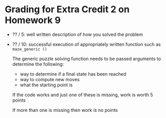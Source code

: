 # Grading for Extra Credit 2 on Homework 9

+ ?? /  5: well written description of how you solved the problem

+ ?? / 10: successful execution of appropriately written function such as ``maze_generic ()`` 
           
  The generic puzzle solving function needs to be passed
  arguments to determine the following:

  + way to determine if a final state has been reached
  + way to compute new moves
  + what the starting point is

  If the code works and just one of these is missing, work is
  worth 5 points

  If more than one is missing then work is no points
